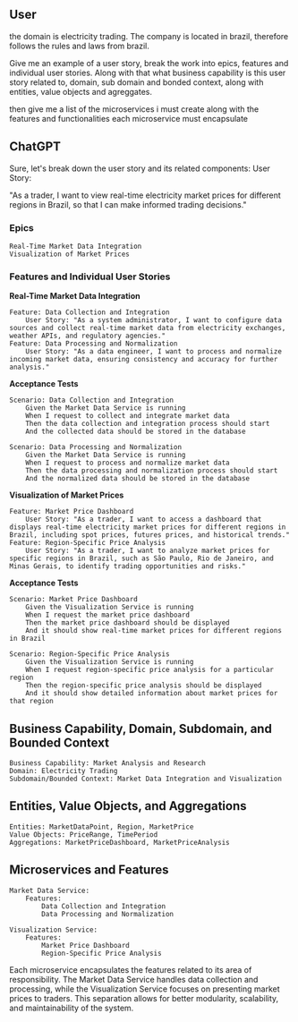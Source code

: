 ## User
the domain is electricity trading. The company is located in brazil, therefore follows the rules and laws from brazil.

Give me an example of a user story, break the work into epics, features and individual user stories.
Along with that what business capability is this user story related to, domain, sub domain and bonded context, along with entities, value objects and agreggates.

then give me a list of the microservices i must create along with the features and functionalities each microservice must encapsulate


## ChatGPT

Sure, let's break down the user story and its related components:
User Story:

"As a trader, I want to view real-time electricity market prices for different regions in Brazil, so that I can make informed trading decisions."

### Epics
    Real-Time Market Data Integration
    Visualization of Market Prices

### Features and Individual User Stories
**Real-Time Market Data Integration**

    Feature: Data Collection and Integration
        User Story: "As a system administrator, I want to configure data sources and collect real-time market data from electricity exchanges, weather APIs, and regulatory agencies."
    Feature: Data Processing and Normalization
        User Story: "As a data engineer, I want to process and normalize incoming market data, ensuring consistency and accuracy for further analysis."

**Acceptance Tests**

    Scenario: Data Collection and Integration
        Given the Market Data Service is running
        When I request to collect and integrate market data
        Then the data collection and integration process should start
        And the collected data should be stored in the database

    Scenario: Data Processing and Normalization
        Given the Market Data Service is running
        When I request to process and normalize market data
        Then the data processing and normalization process should start
        And the normalized data should be stored in the database


**Visualization of Market Prices**

    Feature: Market Price Dashboard
        User Story: "As a trader, I want to access a dashboard that displays real-time electricity market prices for different regions in Brazil, including spot prices, futures prices, and historical trends."
    Feature: Region-Specific Price Analysis
        User Story: "As a trader, I want to analyze market prices for specific regions in Brazil, such as São Paulo, Rio de Janeiro, and Minas Gerais, to identify trading opportunities and risks."

**Acceptance Tests**

    Scenario: Market Price Dashboard
        Given the Visualization Service is running
        When I request the market price dashboard
        Then the market price dashboard should be displayed
        And it should show real-time market prices for different regions in Brazil

    Scenario: Region-Specific Price Analysis
        Given the Visualization Service is running
        When I request region-specific price analysis for a particular region
        Then the region-specific price analysis should be displayed
        And it should show detailed information about market prices for that region

## Business Capability, Domain, Subdomain, and Bounded Context

    Business Capability: Market Analysis and Research
    Domain: Electricity Trading
    Subdomain/Bounded Context: Market Data Integration and Visualization

## Entities, Value Objects, and Aggregations

    Entities: MarketDataPoint, Region, MarketPrice
    Value Objects: PriceRange, TimePeriod
    Aggregations: MarketPriceDashboard, MarketPriceAnalysis

## Microservices and Features

    Market Data Service:
        Features:
            Data Collection and Integration
            Data Processing and Normalization

    Visualization Service:
        Features:
            Market Price Dashboard
            Region-Specific Price Analysis

Each microservice encapsulates the features related to its area of responsibility. The Market Data Service handles data collection and processing, while the Visualization Service focuses on presenting market prices to traders. This separation allows for better modularity, scalability, and maintainability of the system.
